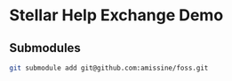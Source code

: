 # Stellar Help Exchange Demo

## Submodules

```bash
git submodule add git@github.com:amissine/foss.git
```

